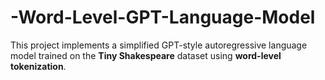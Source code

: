 # -Word-Level-GPT-Language-Model
This project implements a simplified GPT-style autoregressive language model trained on the **Tiny Shakespeare** dataset using **word-level tokenization**.

